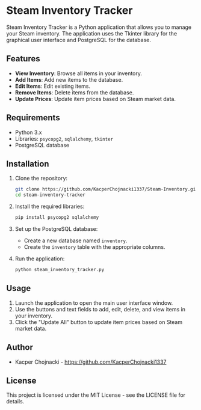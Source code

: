 # Steam Inventory Tracker

Steam Inventory Tracker is a Python application that allows you to manage your Steam inventory. The application uses the Tkinter library for the graphical user interface and PostgreSQL for the database.

## Features

- **View Inventory**: Browse all items in your inventory.
- **Add Items**: Add new items to the database.
- **Edit Items**: Edit existing items.
- **Remove Items**: Delete items from the database.
- **Update Prices**: Update item prices based on Steam market data.

## Requirements

- Python 3.x
- Libraries: `psycopg2`, `sqlalchemy`, `tkinter`
- PostgreSQL database

## Installation

1. Clone the repository:
    ```bash
    git clone https://github.com/KacperChojnacki1337/Steam-Inventory.git
    cd steam-inventory-tracker
    ```

2. Install the required libraries:
    ```bash
    pip install psycopg2 sqlalchemy
    ```

3. Set up the PostgreSQL database:
    - Create a new database named `inventory`.
    - Create the `inventory` table with the appropriate columns.

4. Run the application:
    ```bash
    python steam_inventory_tracker.py
    ```

## Usage

1. Launch the application to open the main user interface window.
2. Use the buttons and text fields to add, edit, delete, and view items in your inventory.
3. Click the "Update All" button to update item prices based on Steam market data.



## Author

- Kacper Chojnacki - https://github.com/KacperChojnacki1337

## License

This project is licensed under the MIT License - see the LICENSE file for details.
